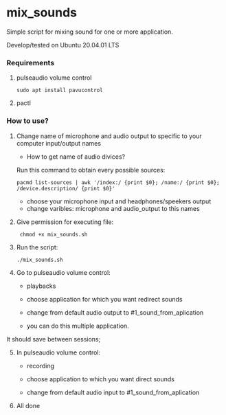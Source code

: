 # mix_sounds
Simple script for mixing sound for one or more application.

Develop/tested on Ubuntu 20.04.01 LTS
### Requirements
1. pulseaudio volume control

	``` sudo apt install pavucontrol ```
	
2. pactl

### How to use?

1. Change name of microphone and audio output to specific to your computer input/output names
	* How to get name of audio divices?
	
	Run this command to obtain every possible sources:
	
	```pacmd list-sources | awk '/index:/ {print $0}; /name:/ {print $0}; /device.description/ {print $0}'```
	
	* choose your microphone input and headphones/speekers output
	* change varibles:
		microphone and audio_output
	to this names
	
2. Give permission for executing file:

	``` chmod +x mix_sounds.sh```
	
3. Run the script:

	``` ./mix_sounds.sh ```
	
4. Go to pulseaudio volume control:
	* playbacks
		
	* choose application for which you want redirect sounds
		
	* change from default audio output to #1_sound_from_aplication
		
	* you can do this multiple application.
	
It should save between sessions;

5. In pulseaudio volume control:
	* recording
		
	* choose application to which you want direct sounds
		
	* change from default audio input to #1_sound_from_aplication
6. All done
